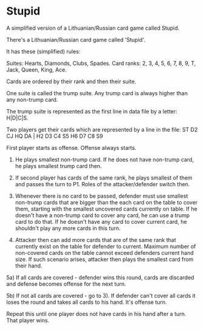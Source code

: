 Stupid
======

A simplified version of a Lithuanian/Russian card game called Stupid. 

 
There's a Lithuanian/Russian card game called 'Stupid'.

It has these (simplified) rules:

Suites: Hearts, Diamonds, Clubs, Spades.
Card ranks: 2, 3, 4, 5, 6, 7, 8, 9, T, Jack, Queen, King, Ace.

Cards are ordered by their rank and then their suite.

One suite is called the trump suite. Any trump card is always higher than any non-trump card.

The trump suite is represented as the first line in data file by a letter: H|D|C|S.

Two players get their cards which are represented by a line in the file:
ST D2 CJ HQ DA | H2 D3 C4 S5 H6 D7 C8 S9

First player starts as offense. Offense always starts.

1) He plays smallest non-trump card. If he does not have non-trump card, he plays smallest trump card then.

2) If second player has cards of the same rank, he plays smallest of them and passes the turn to P1. Roles of the attacker/defender switch then.

3) Whenever there is no card to be passed, defender must use smallest non-trump cards that are bigger than the each card on the table to cover them, starting with the smallest uncovered cards currently on table. If he doesn't have a non-trump card to cover any card, he can use a trump card to do that. If he doesn't have any card to cover current card, he shouldn't play any more cards in this turn.

4) Attacker then can add more cards that are of the same rank that currently exist on the table for defender to current. Maximum number of non-covered cards on the table cannot exceed defenders current hand size. If such scenario arises, attacker then plays the smallest card from their hand.

5a) If all cards are covered - defender wins this round, cards are discarded and defense becomes offense for the next turn.

5b) If not all cards are covered - go to 3). If defender can't cover all cards it loses the round and takes all cards to his hand. It's offense turn.

Repeat this until one player does not have cards in his hand after a turn.
That player wins.
